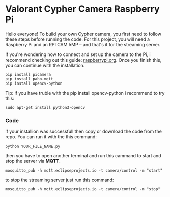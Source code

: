 # Valorant Cypher Camera Raspberry Pi
Hello everyone! To build your own Cypher camera, you first need to follow these steps before running the code. For this project, you will need a Raspberry Pi and an RPI CAM 5MP – and that's it for the streaming server.

If you're wondering how to connect and set up the camera to the Pi, i recommend checking out this guide: [raspberrypi.org](https://projects.raspberrypi.org/en/projects/getting-started-with-picamera/0). Once you finish this, you can continue with the installation.
```
pip install picamera
pip install paho-mqtt
pip install opencv-python
```
Tip: if you have truble with the pip install opencv-python i recommend to try this: 
```
sudo apt-get install python3-opencv
```
### Code
if your installion was successfull then copy or download the code from the repo.
You can run it with the this command: 
```
python YOUR_FILE_NAME.py
````
then you have to open another terminal and run this cammand to start and stop the server via **MQTT**. 
```
mosquitto_pub -h mqtt.eclipseprojects.io -t camera/control -m "start"
````
to stop the streaming server just run this command:
```
mosquitto_pub -h mqtt.eclipseprojects.io -t camera/control -m "stop"
```
